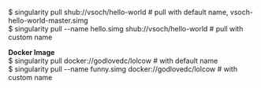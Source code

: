 $ singularity pull shub://vsoch/hello-world   # pull with default name, vsoch-hello-world-master.simg <br/>
$ singularity pull --name hello.simg shub://vsoch/hello-world   # pull with custom name<br/>

**Docker Image**<br/>
$ singularity pull docker://godlovedc/lolcow  # with default name<br/>
$ singularity pull --name funny.simg docker://godlovedc/lolcow # with custom name<br/>
